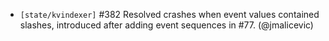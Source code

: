 - `[state/kvindexer]` \#382 Resolved crashes when event values contained slashes, introduced after adding event sequences in \#77.  (@jmalicevic)
